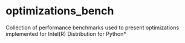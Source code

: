# optimizations_bench
Collection of performance benchmarks used to present optimizations implemented for Intel(R) Distribution for Python*
